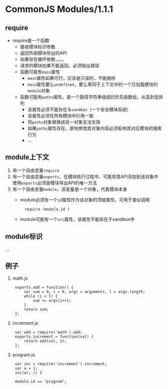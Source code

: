 # CommonJS Modules/1.1.1

## require
* require是一个函数
    * 接收模块标识参数
    * 返回外部模块导出的API
    * 如果存在循环依赖，。。。
    * 请求的模块如果不能返回，必须抛出错误
    * 函数可能有`main`属性
        * `main`属性如果可行，应该是只读的，不能删除
        * `main`属性要么`undefined`，要么等同于上下文中的一个已加载模块的`module`对象 
    * 函数可能有`paths`属性，是一个路径字符串组成的优先级数组，从高到低排列
        * 该属性必须不能存在与`sandbox`（一个安全模块系统） 
        * 该属性必须在所有模块中引用一致 
        * 将`paths`对象替换成另一对象无法生效
        * 如果`paths`属性存在，原地修改其对象内容必须影响其对应模块的搜索行为
        * ...

## module上下文
1. 有一个自由变量`require`
2. 有一个自由变量`exports`，在模块执行过程中，可能将其API添加到该对象中
    使用`exports`必须是模块导出API的唯一方法
3. 有一个自由变量`module`，该变量是一个对象，代表模块本身
    * module必须有一个`id`属性作为该对象的顶级属性，可用于类似调用
            
            require (module.id )

    * module可能有一个`uri`属性，该属性不能存在于sandbox中

## module标识

...


## 例子

1. math.js

        exports.add = function() {
            var sum = 0, i = 0, args = arguments, l = args.length;
            while (i < l) {
                sum += args[i++];
            }
            return sum;
        };

2. increment.js

        var add = require('math').add;
        exports.increment = function(val) {
            return add(val, 1);
        };

3. program.js

        var inc = require('increment').increment;
        var a = 1;
        inc(a); // 2
         
        module.id == "program";

